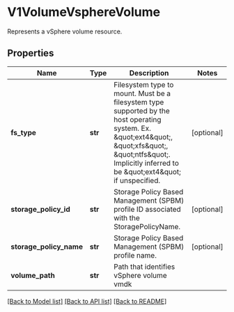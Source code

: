 # V1VolumeVsphereVolume

Represents a vSphere volume resource.
## Properties
Name | Type | Description | Notes
------------ | ------------- | ------------- | -------------
**fs_type** | **str** | Filesystem type to mount. Must be a filesystem type supported by the host operating system. Ex. \&quot;ext4\&quot;, \&quot;xfs\&quot;, \&quot;ntfs\&quot;. Implicitly inferred to be \&quot;ext4\&quot; if unspecified. | [optional] 
**storage_policy_id** | **str** | Storage Policy Based Management (SPBM) profile ID associated with the StoragePolicyName. | [optional] 
**storage_policy_name** | **str** | Storage Policy Based Management (SPBM) profile name. | [optional] 
**volume_path** | **str** | Path that identifies vSphere volume vmdk | 

[[Back to Model list]](../README.md#documentation-for-models) [[Back to API list]](../README.md#documentation-for-api-endpoints) [[Back to README]](../README.md)


